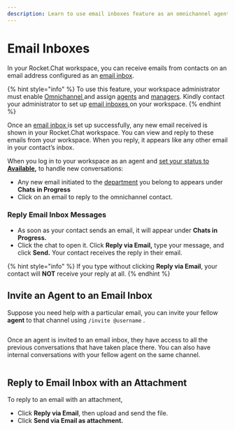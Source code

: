 ```yaml
---
description: Learn to use email inboxes feature as an omnichannel agent
---
```


# Email Inboxes

In your Rocket.Chat workspace, you can receive emails from contacts on an email address configured as an [email inbox](../omnichannel/workspace-administration/email-inboxes.md).

{% hint style="info" %}
To use this feature, your workspace administrator must enable [Omnichannel ](../omnichannel/)and assign [agents](../omnichannel/agents.md) and [managers](../omnichannel/managers.md). Kindly contact your administrator to set up [email inboxes ](../omnichannel/workspace-administration/email-inboxes.md)on your workspace.
{% endhint %}

Once an [email inbox ](../omnichannel/workspace-administration/email-inboxes.md)is set up successfully, any new email received is shown in your Rocket.Chat workspace. You can view and reply to these emails from your workspace. When you reply, it appears like any other email in your contact’s inbox.

When you log in to your workspace as an agent and [set your status to **Available**](./#omnichannel-agent-availability)**,** to handle new conversations:

* Any new email initiated to the [department](../omnichannel/departments.md) you belong to appears under **Chats in Progress**
* Click on an email to reply to the omnichannel contact.

### Reply Email Inbox Messages

* As soon as your contact sends an email, it will appear under **Chats in Progress.**
* Click the chat to open it. Click **Reply via Email,** type your message, and click **Send.** Your contact receives the reply in their email.

{% hint style="info" %}
If you type without clicking **Reply via Email**, your contact will **NOT** receive your reply at all.
{% endhint %}

## Invite an Agent to an Email Inbox

Suppose you need help with a particular email, you can invite your fellow **agent** to that channel using `/invite @username` .

<figure><img src="../../.gitbook/assets/image (936).png" alt=""><figcaption></figcaption></figure>

Once an agent is invited to an email inbox, they have access to all the previous conversations that have taken place there. You can also have internal conversations with your fellow agent on the same channel.

<figure><img src="../../.gitbook/assets/image (402).png" alt=""><figcaption></figcaption></figure>

## Reply to Email Inbox with an Attachment

To reply to an email with an attachment,

* Click **Reply via Email**, then upload and send the file.
* Click **Send via Email as attachment.**
